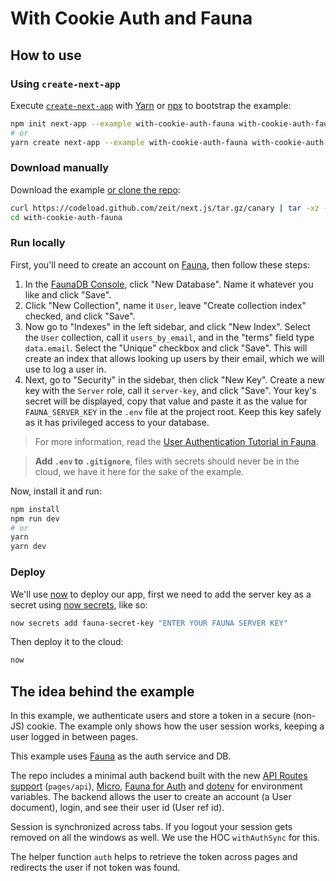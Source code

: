 # With Cookie Auth and Fauna

## How to use

### Using `create-next-app`

Execute [`create-next-app`](https://github.com/zeit/next.js/tree/canary/packages/create-next-app) with [Yarn](https://yarnpkg.com/lang/en/docs/cli/create/) or [npx](https://github.com/zkat/npx#readme) to bootstrap the example:

```bash
npm init next-app --example with-cookie-auth-fauna with-cookie-auth-fauna-app
# or
yarn create next-app --example with-cookie-auth-fauna with-cookie-auth-fauna-app
```

### Download manually

Download the example [or clone the repo](https://github.com/zeit/next.js):

```bash
curl https://codeload.github.com/zeit/next.js/tar.gz/canary | tar -xz --strip=2 next.js-canary/examples/with-cookie-auth-fauna
cd with-cookie-auth-fauna
```

### Run locally

First, you'll need to create an account on [Fauna](https://fauna.com/), then follow these steps:

1. In the [FaunaDB Console](https://dashboard.fauna.com/), click "New Database". Name it whatever you like and click "Save".
2. Click "New Collection", name it `User`, leave "Create collection index" checked, and click "Save".
3. Now go to "Indexes" in the left sidebar, and click "New Index". Select the `User` collection, call it `users_by_email`, and in the "terms" field type `data.email`. Select the "Unique" checkbox and click "Save". This will create an index that allows looking up users by their email, which we will use to log a user in.
4. Next, go to "Security" in the sidebar, then click "New Key". Create a new key with the `Server` role, call it `server-key`, and click "Save". Your key's secret will be displayed, copy that value and paste it as the value for `FAUNA_SERVER_KEY` in the `.env` file at the project root. Keep this key safely as it has privileged access to your database.

> For more information, read the [User Authentication Tutorial in Fauna](https://app.fauna.com/tutorials/authentication).

> **Add `.env` to `.gitignore`**, files with secrets should never be in the cloud, we have it here for the sake of the example.

Now, install it and run:

```bash
npm install
npm run dev
# or
yarn
yarn dev
```

### Deploy

We'll use [now](https://zeit.co/now) to deploy our app, first we need to add the server key as a secret using [now secrets](https://zeit.co/docs/v2/serverless-functions/env-and-secrets/?query=secrets#adding-secrets), like so:

```bash
now secrets add fauna-secret-key "ENTER YOUR FAUNA SERVER KEY"
```

Then deploy it to the cloud:

```bash
now
```

## The idea behind the example

In this example, we authenticate users and store a token in a secure (non-JS) cookie. The example only shows how the user session works, keeping a user logged in between pages.

This example uses [Fauna](https://fauna.com/) as the auth service and DB.

The repo includes a minimal auth backend built with the new [API Routes support](https://github.com/zeit/next.js/pull/7296) (`pages/api`), [Micro](https://www.npmjs.com/package/micro), [Fauna for Auth](https://app.fauna.com/tutorials/authentication) and [dotenv](https://github.com/zeit/next.js/tree/canary/examples/with-dotenv) for environment variables. The backend allows the user to create an account (a User document), login, and see their user id (User ref id).

Session is synchronized across tabs. If you logout your session gets removed on all the windows as well. We use the HOC `withAuthSync` for this.

The helper function `auth` helps to retrieve the token across pages and redirects the user if not token was found.
